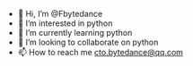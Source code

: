 - 👋 Hi, I’m @Fbytedance
- 👀 I’m interested in python
- 🌱 I’m currently learning python
- 💞️ I’m looking to collaborate on python
- 📫 How to reach me cto.bytedance@qq.com

<!---
Fbytedance/Fbytedance is a ✨ special ✨ repository because its `README.md` (this file) appears on your GitHub profile.
You can click the Preview link to take a look at your changes.
--->
